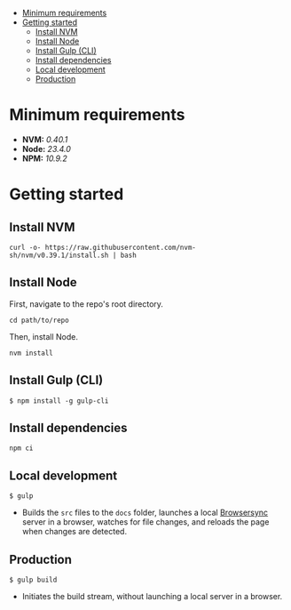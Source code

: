 -   [Minimum requirements](#minimum-requirements)
-   [Getting started](#getting-started)
    -   [Install NVM](#install-nvm)
    -   [Install Node](#install-node)
    -   [Install Gulp (CLI)](#install-gulp-cli)
    -   [Install dependencies](#install-dependencies)
    -   [Local development](#local-development)
    -   [Production](#production)

# Minimum requirements

-   **NVM:** _0.40.1_
-   **Node:** _23.4.0_
-   **NPM:** _10.9.2_

# Getting started

## Install NVM

```
curl -o- https://raw.githubusercontent.com/nvm-sh/nvm/v0.39.1/install.sh | bash
```

## Install Node

First, navigate to the repo's root directory.

```
cd path/to/repo
```

Then, install Node.

```
nvm install
```

## Install Gulp (CLI)

```
$ npm install -g gulp-cli
```

## Install dependencies

```
npm ci
```

## Local development

```
$ gulp
```

-   Builds the `src` files to the `docs` folder, launches a local [Browsersync](https://browsersync.io) server in a browser, watches for file changes, and reloads the page when changes are detected.

## Production

```
$ gulp build
```

-   Initiates the build stream, without launching a local server in a browser.

